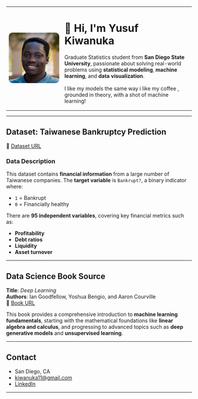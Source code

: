 <!-- Profile Header with Side-by-Side Layout -->
<table>
  <tr>
    <td width="30%">
      <img src="profile_pic.jpeg" width="100%" style="border-radius:10px;">
    </td>
    <td width="70%">
      <h1>👋 Hi, I'm Yusuf Kiwanuka</h1>
      <p>
            Graduate Statistics student from <strong>San Diego State University</strong>, passionate about solving real-world problems using 
        <strong>statistical modeling</strong>, <strong>machine learning</strong>, and <strong>data visualization</strong>.<br><br>
            I like my models the same way i like my coffee , grounded in theory, with a shot of machine learning!
      </p>
    </td>
  </tr>
</table>

---

## Dataset: Taiwanese Bankruptcy Prediction  
🔗 [Dataset URL](https://archive.ics.uci.edu/dataset/572/taiwanese+bankruptcy+prediction)

### Data Description  
This dataset contains **financial information** from a large number of Taiwanese companies. The **target variable** is `Bankrupt?`, a binary indicator where:
- `1` = Bankrupt  
- `0` = Financially healthy  

There are **95 independent variables**, covering key financial metrics such as:
- **Profitability**
- **Debt ratios**
- **Liquidity**
- **Asset turnover**

---

## Data Science Book Source   
**Title**: *Deep Learning*  
**Authors**: Ian Goodfellow, Yoshua Bengio, and Aaron Courville  
🔗 [Book URL](http://www.deeplearningbook.org/)

This book provides a comprehensive introduction to **machine learning fundamentals**, starting with the mathematical foundations like **linear algebra and calculus**, and progressing to advanced topics such as **deep generative models** and **unsupervised learning**.

---

##  Contact

-  San Diego, CA  
-  [kiwanuka11@gmail.com](mailto:kiwanuka11@gmail.com)  
-  [LinkedIn](https://www.linkedin.com/in/yusuf-kiwanuka-8511ba122/)  

---
